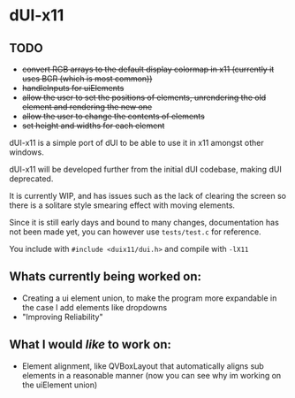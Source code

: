 # dUI-x11

## TODO
* ~~convert RGB arrays to the default display colormap in x11 (currently it uses BGR (which is most common))~~
* ~~handleInputs for uiElements~~
* ~~allow the user to set the positions of elements, unrendering the old element and rendering the new one~~
* ~~allow the user to change the contents of elements~~
* ~~set height and widths for each element~~

dUI-x11 is a simple port of dUI to be able to use it in x11 amongst other windows.

dUI-x11 will be developed further from the initial dUI codebase, making dUI deprecated.

It is currently WIP, and has issues such as the lack of clearing the screen so there is a solitare style smearing effect with moving elements.

Since it is still early days and bound to many changes, documentation has not been made yet, you can however use ```tests/test.c``` for reference.

You include with ```#include <duix11/dui.h>```
and compile with ```-lX11```

## Whats currently being worked on:
* Creating a ui element union, to make the program more expandable in the case I add elements like dropdowns
* "Improving Reliability"

## What I would *like* to work on:
* Element alignment, like QVBoxLayout that automatically aligns sub elements in a reasonable manner (now you can see why im working on the uiElement union)
